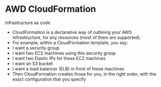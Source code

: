 AWD CloudFormation
==================
infrastructure as code

- CloudFormation is a declarative way of outlining your AWS
Infrastructure, for any resources (most of them are supported).
- For example, within a CloudFormation template, you say:
- I want a security group
- I want two EC2 machines using this security group
- I want two Elastic IPs for these EC2 machines
- I want an S3 bucket
- I want a load balancer (ELB) in front of these machines
- Then CloudFormation creates those for you, in the right order, with the
exact configuration that you specify